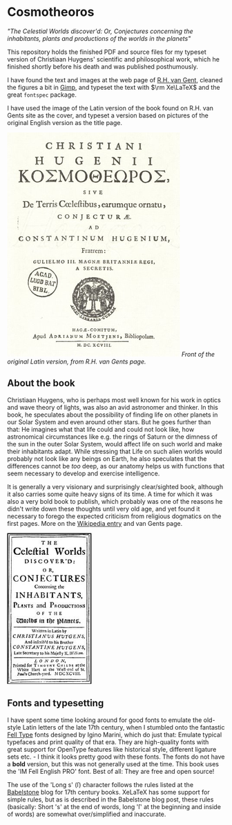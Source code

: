 Cosmotheoros
============

*"The Celestial Worlds discover'd: Or, Conjectures concerning the inhabitants, plants and productions of the worlds in the planets"*

This repository holds the finished PDF and source files for my typeset version of Christiaan Huygens' scientific and philosophical work, which he finished shortly before his death and was published posthumously.

I have found the text and images at the web page of [R.H. van Gent], cleaned the figures a bit in [Gimp], and typeset the text with $\rm Xe\LaTeX$ and the great `fontspec` package. 

I have used the image of the Latin version of the book found on R.H. van Gents site as the cover, and typeset a version based on pictures of the original English version as the title page. 

![Front of the original Latin version, from R.H. van Gents page](Images/ct_title_sm_la.jpg)
*Front of the original Latin version, from R.H. van Gents page.*


## About the book

Christiaan Huygens, who is perhaps most well known for his work in optics and wave theory of lights, was also an avid astronomer and thinker. In this book, he speculates about the possibility of finding life on other planets in our Solar System and even around other stars. But he goes further than that: He imagines what that life could and could not look like, how astronomical circumstances like e.g. the rings of Saturn or the dimness of the sun in the outer Solar System, would affect life on such world and make their inhabitants adapt. While stressing that Life on such alien worlds would probably not look like any beings on Earth, he also speculates that the differences cannot be *too* deep, as our anatomy helps us with functions that seem necessary to develop and exercise intelligence.

It is generally a very visionary and surprisingly clear/sighted book, although it also carries some quite heavy signs of its time. A time for which it was also a very bold book to publish, which probably was one of the reasons he didn't write down these thoughts until very old age, and yet found it necessary to forego the expected criticism from religious dogmatics on the first pages. More on the [Wikipedia entry] and van Gents page.




![Title page from original English version](Images/title_page.jpg)


## Fonts and typesetting

I have spent some time looking around for good fonts to emulate the old-style Latin letters of the late 17th century, when I stumbled onto the fantastic [Fell Type] fonts designed by Igino Marini, which do just that: Emulate typical typefaces and print quality of that era. They are high-quality fonts with great support for OpenType features like historical style, different ligature sets etc. - I think it looks pretty good with these fonts. The fonts do not have a **bold** version, but this was not generally used at the time. This book uses the 'IM Fell English PRO' font. Best of all: They are free and open source!

The use of the 'Long s'  (ſ) character follows the rules listed at the [Babelstone] blog for 17th century books. XeLaTeX has some support for simple rules, but as is described in the Babelstone blog post, these rules (basically: Short 's' at the end of words, long 'ſ' at the beginning and inside of words) are somewhat over/simplified and inaccurate.


[R.H. van Gent]: http://www.staff.science.uu.nl/~gent0113/huygens/huygens_ct_en.htm
[Gimp]: http://www.gimp.org
[Fell Type]: http://iginomarini.com/fell/the-revival-fonts/
[Babelstone]: http://babelstone.blogspot.se/2006/06/rules-for-long-s.html
[Wikipedia entry]: http://en.wikipedia.org/wiki/Christiaan_Huygens#Cosmotheoros
